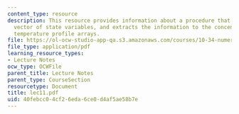 ```yaml
---
content_type: resource
description: This resource provides information about a procedure that takes the stacked
  vector of state variables, and extracts the information to the concentration and
  temperature profile arrays.
file: https://ol-ocw-studio-app-qa.s3.amazonaws.com/courses/10-34-numerical-methods-applied-to-chemical-engineering-fall-2005/40febcc04cf26eda6ce0d4af5ae58b7e_lec11.pdf
file_type: application/pdf
learning_resource_types:
- Lecture Notes
ocw_type: OCWFile
parent_title: Lecture Notes
parent_type: CourseSection
resourcetype: Document
title: lec11.pdf
uid: 40febcc0-4cf2-6eda-6ce0-d4af5ae58b7e
---
```

